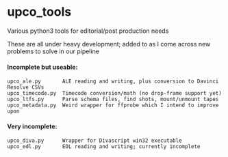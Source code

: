# upco_tools
Various python3 tools for editorial/post production needs

These are all under heavy development; added to as I come across new problems to solve in our pipeline

#### Incomplete but useable:
```
upco_ale.py       ALE reading and writing, plus conversion to Davinci Resolve CSVs
upco_timecode.py  Timecode conversion/math (no drop-frame support yet)
upco_ltfs.py      Parse schema files, find shots, mount/unmount tapes
upco_metadata.py  Weird wrapper for ffprobe which I intend to improve upon
```

#### Very incomplete:
```
upco_diva.py      Wrapper for Divascript win32 executable
upco_edl.py       EDL reading and writing; currently incomplete
```
